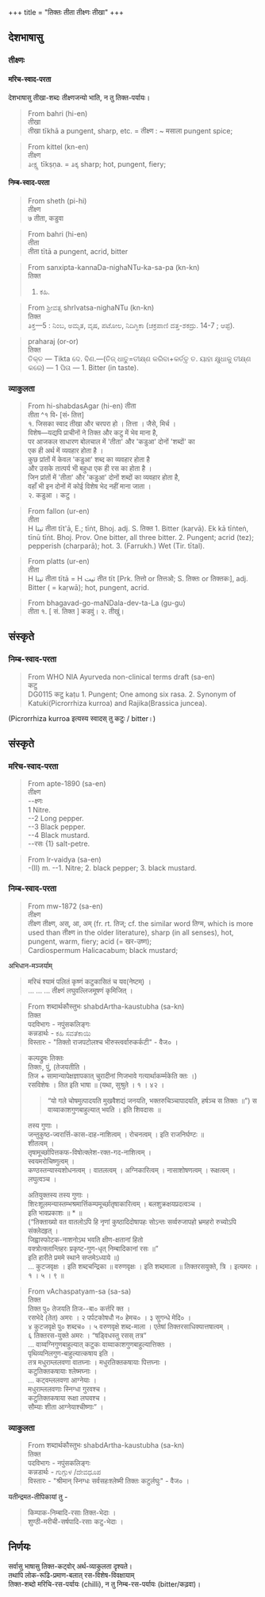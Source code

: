 +++
title = "तिक्तः तीता तीक्ष्णः तीखा"
+++

## देशभाषासु
### तीक्ष्णः
#### मरिच-स्वाद-परता
देशभाषासु तीखा-शब्दः तीक्ष्णजन्यो भाति, न तु तिक्त-पर्यायः। 


> From bahri (hi-en)  
तीखा  
तीखा tīkhā a pungent, sharp, etc. = तीक्ष्ण : ~ मसाला pungent spice;

> From kittel (kn-en)  
तीक्ष्ण  
ತೀಕ್ಷ್ಣ tīkṣṇa. = ತಿಕ್ಕ sharp; hot, pungent, fiery;  

#### निम्ब-स्वाद-परता
> From sheth (pi-hi)  
तीक्ष्ण  
७ तीता, कडुवा

> From bahri (hi-en)  
तीता  
तीता tītā a pungent, acrid, bitter

> From sanxipta-kannaDa-nighaNTu-ka-sa-pa (kn-kn)  
तिक्त  
> 1. ಕಹಿ.

> From ಶ್ರೀವತ್ಸ shrIvatsa-nighaNTu (kn-kn)  
तिक्त  
ತಿಕ್ತ—5 : ನಿಂಬ, ಅಮೃತ, ವೃಷ, ಪಟೋಲ, ನಿದಿಗ್ಧಿಕಾ (ಚಕ್ರಪಾಣಿ ದತ್ತ-ಶಕದ್ರು. 14-7 ; ಆಪ್ಟೆ).

> praharaj (or-or)  
तिक्त  
ତିକ୍ତ — Tikta ଦେ. ବିଣ.—(ତିଜ୍ ଧାତୁ=ତୀକ୍ଷ୍ଣ କରିବା+କର୍ତ୍ତୃ ତ. ୟାହା କ୍ଷୁଧାକୁ ତୀକ୍ଷ୍ଣ କରେ) — 1 ପିତା — 1. Bitter (in taste). 

### व्याकुलता

> From hi-shabdasAgar (hi-en)
तीता  
तीता ^१ वि॰ [सं॰ तित्त]  
१. जिसका स्वाद तीखा और चरपरा हो । तित्ता । जैसे, मिर्च ।  
विशेष—यद्यपि प्राचीनों ने तिक्त और कटु में भेव माना है,  
पर आजकल साधारण बोलचाल में 'तीता' और 'कडुआ' दोनों 'शब्दों' का  
एक ही अर्थ में व्यवहार होता है ।  
कुछ प्रांतों में केवल 'कडुआ' शब्द का व्यवहार होता है  
और उसके तात्पर्य भी बहुधा एक ही रस का होता है ।  
जिन प्रांतों में 'तीता' और 'कडुआ' दोनों शब्दों का व्यवहार होता है,  
वहाँ भी इन दोनों में कोई विशेष भेद नहीं माना जाता ।  
२. कडुआ । कटु ।


> From fallon (ur-en)  
तीता  
H تيتا तीता tīt'ā, E.; tīṅt, Bhoj. adj. S. तिक्त 1. Bitter (kaṛvā). Ek kā tīṅteṅ, tīnū tīṅt. Bhoj. Prov. One bitter, all three bitter. 2. Pungent; acrid (tez); pepperish (charparā); hot. 3. (Farrukh.) Wet (Tir. tītal).

> From platts (ur-en)    
तीता  
H تيتا तीता tītā = H تيت तीत tīt [Prk. तित्तो or तित्तओ; S. तिक्तः or तिक्तकः], adj. Bitter ( = kaṛwā); hot, pungent, acrid.

> From bhagavad-go-maNDala-dev-ta-La (gu-gu)  
तीता
१. [ सं. तिक्त ]
कडवुं।
२.
तीखुं।



## संस्कृते

### निम्ब-स्वाद-परता
> From WHO NIA Ayurveda non-clinical terms draft (sa-en)  
कटु  
DG0115 कटु kaṭu 1. Pungent; One among six rasa. 2. Synonym of Katuki(Picrorrhiza kurroa) and Rajika(Brassica juncea).

(Picrorrhiza kurroa इत्यस्य स्वादस् तु कटुः / bitter।)


## संस्कृते
### मरिच-स्वाद-परता
> From apte-1890 (sa-en)  
तीक्ष्ण  
--क्ष्णः  
1 Nitre.  
--2 Long pepper.  
--3 Black pepper.  
--4 Black mustard.  
--रसः {1} salt-petre. 

> From lr-vaidya (sa-en)  
> -(II) m.
--1. Nitre; 2. black pepper; 3. black mustard.

### निम्ब-स्वाद-परता
> From mw-1872 (sa-en)  
तीक्ष्ण  
तीक्ष्ण तीक्ष्ण, अस्, आ, अम् (fr. rt. तिज्; cf. the similar word तिग्म, which is more used than तीक्ष्ण in the older literature), sharp (in all senses), hot, pungent, warm, fiery; acid (= खर-उष्ण);  
Cardiospermum Halicacabum; black mustard;

अभिधान-मञ्जर्याम्

> मरिचं श्यामं पलितं कृष्णं कटुकासितं च यव(नेष्टम्) ।  
... ... ... तीक्ष्णं लघुवल्लिजमूषणं कृमिजित् ।

> From शब्दार्थकौस्तुभः shabdArtha-kaustubha (sa-kn)  
तिक्त  
पदविभागः - नपुंसकलिङ्गः  
कन्नडार्थः - ಕಹಿ ಸವತೆಕಾಯಿ  
विस्तारः - "तिक्तो राजपटोलश्च भीरुस्त्वर्वारुकर्कटी" - वैज० ।


> कल्पद्रुमः
> तिक्तः  
तिक्तः, पुं, (तेजयतीति ।  
तिज + सामान्यापेक्षज्ञापकात् चुरादीनां णिजभावे गत्यार्थाकर्म्मकेति क्तः ।)  
रसविशेषः । तित इति भाषा ॥
(यथा, सुश्रुते । १ । ४२ ।
> > “यो गले चोषमुत्पादयति मुखवैशद्यं जनयति, भक्तरुचिञ्चापादयति, हर्षञ्च स तिक्तः ॥”)
> स वाय्वाकाशगुणबाहुल्यात् भवति । इति शिवदासः ॥
>
> तस्य गुणाः ।  
जन्तुकुष्ठ-ज्वरार्त्ति-कास-दाह-नाशित्वम् । रोचनत्वम् । इति राजनिर्घण्टः ॥  
शीतत्वम् ।  
तृषामूर्च्छापित्तकफ-विषोत्क्लेश-रक्त-गद-नाशित्वम् ।  
स्वयमरोचिष्णुत्वम् ।  
कण्ठस्तन्यास्यशोधनत्वम् । वातलत्वम् ।
अग्निकारित्वम् । नासाशोषणत्वम् । रूक्षत्वम् ।
लघुत्वञ्च ।
>
> अतियुक्तस्य तस्य गुणाः ।  
> शिरःशूलमन्यास्तम्भश्रमार्त्तिकम्पमूर्च्छातृषाकारित्वम् । बलशुक्रक्षयप्रदत्वञ्च ।  
> इति भावप्रकाशः ॥ * ॥  
> (“तिक्ताख्यो वत वातलोऽपि हि नृणां कुष्ठादिदोषापहः
सोऽन्तः सर्व्वरुजापहो भ्रमहरो रुच्योऽपि संक्लेदहृत् ।  
जिह्वास्फोटक-नाशनोऽथ भवति क्षीण-क्षतानां हितो  
वक्त्रोत्क्लान्तिहरः प्रकृष्ट-गुण-धृत् निम्बादिकानां रसः ॥”  
इति हारीते प्रममे स्थाने सप्तमेऽध्याये ॥)  
… कुटजवृक्षः । इति शब्दचन्द्रिका ॥
वरुणवृक्षः । इति शब्दमाला ॥ तिक्तरसयुक्ते, त्रि । इत्यमरः । १ । ५ । ९ ॥

> From vAchaspatyam-sa (sa-sa)  
तिक्त  
तिक्त पु० तेजयति तिज--बा० कर्त्तरि क्त ।  
> रसभेदे (तेत) अमरः । २ पर्पटकोषधौ न० हेमच० । ३ सुगन्धे मेदि० ।  
> ४ कुटजवृक्षे पु० शब्दच० । ५ वरुणवृक्षे शब्द-माला । एतेषां तिक्तरसाधिक्यात्तषात्वम् ।  
> ६ तिक्तरस-युक्ते अमरः । “षड्विधस्तु रसस् तत्र”  
… वाय्वग्निगुणबाहुल्यात् कटुकः वाय्वाकाशगुणबाहुल्यात्तिक्तः ।  
पृथिव्यनिलगुण-बाहुल्यात्कषाय इति ।  
तत्र मधुराम्ललवणा वातघ्नाः ।
मधुरतिक्तकषायाः पित्तघ्नाः ।  
कटुतिक्तकषायाः श्लेष्मघ्नाः ।  
… कट्वम्ललवणा आग्नेयाः ।  
मधुराम्ललवणाः स्निग्धा गुरवश्च ।  
कटुतिक्तकषाया रूक्षा लघवश्च ।  
सौम्याः शीता आग्नेयाश्चीष्णाः” ।


### व्याकुलता
> From शब्दार्थकौस्तुभः shabdArtha-kaustubha (sa-kn)  
> तिक्त  
पदविभागः - नपुंसकलिङ्गः  
कन्नडार्थः - ಗುಗ್ಗುಳ /ದೇವಧೂಪ  
विस्तारः - "श्रीमान् स्निग्धः सर्वसहःश्लेष्मी तिक्तः कटुर्लघुः" - वैज० ।

यतीन्द्रमत-तीपिकायां तु -

> किम्पाक-निम्बादि-रसाः तिक्त-भेदाः ।  
शुण्ठी-मरीची-सर्षपादि-रसाः कटु-भेदाः ।



## निर्णयः
सर्वासु भाषासु तिक्त-कट्वोर् अर्थ-व्याकुलता दृश्यते।  
तथापि लोक-रूढि-प्रमाण-बलात् रस-विशेष-विवक्षायाम्  
तिक्त-शब्दो मरिचि-रस-पर्यायः (chilli), न तु निम्ब-रस-पर्यायः (bitter/कढ़वा)।  
